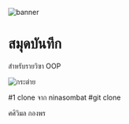 ![banner](https://picsum.photos/800/250)

# สมุดบันทีก

สำหรับรายวิฃา OOP

![กระต่าย](https://github.com/Tsaiwimon/Tsaiwimon.github.io/assets/159878347/3e5d2cc0-1682-4839-9575-bf09fc2f708d)

#1 clone จาก ninasombat
#git clone


ศศิวิมล  กองพร
